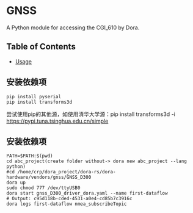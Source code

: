 # GNSS

A Python module for accessing the CGI_610  by Dora.

## Table of Contents

- [Usage](#usage)

## 安装依赖项

```
pip install pyserial
pip install transforms3d
```
尝试使用pip的其他源，如使用清华大学源：pip install transforms3d -i https://pypi.tuna.tsinghua.edu.cn/simple


## 安装依赖项

```
PATH=$PATH:$(pwd)
cd abc_project(create folder without-> dora new abc_project --lang python) 
#cd /home/crp/dora_project/dora-rs/dora-hardware/vendors/gnss/GNSS_D300
dora up
sudo chmod 777 /dev/ttyUSB0
dora start gnss_D300_driver_dora.yaml --name first-dataflow
# Output: c95d118b-cded-4531-a0e4-cd85b7c3916c
dora logs first-dataflow nmea_subscribeTopic
```
